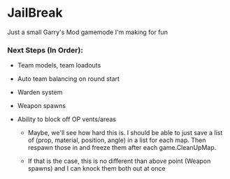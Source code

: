 # JailBreak

Just a small Garry's Mod gamemode I'm making for fun

### Next Steps (In Order):

- Team models, team loadouts

- Auto team balancing on round start

- Warden system

- Weapon spawns

- Ability to block off OP vents/areas

  - Maybe, we'll see how hard this is. I should be able to just save a list of (prop, material, position, angle) in a list for each map. Then respawn those in and freeze them after each game.CleanUpMap.

  - If that is the case, this is no different than above point (Weapon spawns) and I can knock them both out at once
